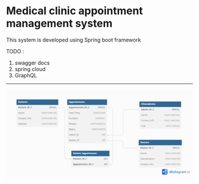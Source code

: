 # Medical clinic appointment management system

This system is developed using Spring boot framework

TODO : 
1. swagger docs
2. spring cloud
3. GraphQL
---
<p align="center">
<img src="src/main/resources/img/clinic.png" alt="Clinic ERD">
</p>
